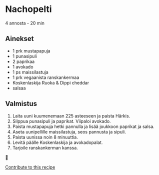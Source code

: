 # Nachopelti
4 annosta - 20 min

## Ainekset
- 1 prk mustapapuja
- 1 punasipuli
- 2 paprikaa
- 1 avokado
- 1 ps maissilastuja
- 1 prk vegaanista ranskankermaa
- Koskenlaskija Ruoka & Dippi cheddar
- salsaa

## Valmistus
1. Laita uuni kuumenemaan 225 asteeseen ja paista Härkis.
2. Silppua punasipuli ja paprikat. Viipaloi avokado.
3. Paista mustapapuja hetki pannulla ja lisää joukkoon paprikat ja salsa.
4. Aseta uunipellille maissilastuja, seos pannusta ja sipuli.
4. Paista uunissa noin 8 minuuttia.
5. Levitä päälle Koskenlaskija ja avokadopalat.
6. Tarjoile ranskankerman kanssa.

🥛


[Contribute to this recipe](https://github.com/sjaks/cookbook/edit/master/recipe/recipe/nachopelti.md)